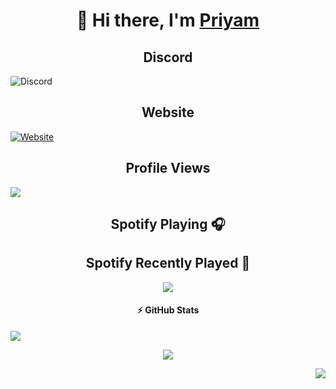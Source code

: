 # <div align="center">👋 Hi there, I'm [Priyam](https://www.voyagerxd.repl.co)</div>

## <div align ="center"> Discord </div>
![Discord](https://discord.c99.nl/widget/theme-2/1107848440261660742.png)
## <div align="center"> Website </div>
[![Website](https://img.shields.io/website?label=voyagerxd.repl.co&style=for-the-badge&url=https%3A%2F%2Fvoyagerxd.repl.co)](https://www.priyam.ml)
    <a href="https://github.com/priyam1234-spec">
    </a> 

## <div align ="center"> Profile Views </div>
<img align="center" src="https://komarev.com/ghpvc/?username=priyam1234-spec&color=5865F2"/>

## <div align ="center">Spotify Playing 🎧 </div>

<div align ="center" src="https://spotify-github-profile.vercel.app/api/view?uid=31tb2733wogqgree7mjmebaq2ubm&cover_image=true&theme=default&show_offline=false&background_color=121212&interchange=true&bar_color=1b9d9b&bar_color_cover=true">

## Spotify Recently Played 🎵
<img align ="center" src="https://lastfm-recently-played.vercel.app/api?user=VoyagerXD">


  <h4>⚡ GitHub Stats</h4>
<p align="left">
    <a href="https://github.com/priyam1234-spec/">
        <img src="https://github-readme-stats.vercel.app/api?username=priyam1234-spec&count_private=true&show_owner=true&show_icons=true&bg_color=0D1117&title_color=00F3FF&text_color=00F3FF&icon_color=00F3FF&hide_border=true/" />
    </a>
   <p align="centre"> <a href="https://github.com/priyam1234-spec/">
        <img src="https://github-readme-streak-stats.herokuapp.com?user=priyam1234-spec&hide_border=true&background=0D1117&currStreakLabel=00F3FF&sideLabels=00F3FF&currStreakNum=00F3FF&dates=00F3FF&sideNums=00F3FF&fire=00F3FF&ring=00F3FF&stroke=00F3FF)](https://git.io/streak-stats" />
    </a> </p>
   <p align = "right"> <a href="https://github.com/priyam1234-spec/">
        <img src="https://github-readme-stats.vercel.app/api/top-langs/?username=priyam1234-spec&layout=compact&count_private=true&langs_count=8&card_width=445&bg_color=0D1117&title_color=00F3FF&text_color=00F3FF&icon_color=DB1CFF&hide_border=true/" /> </p>
    </a>
</p>  
<br/>



